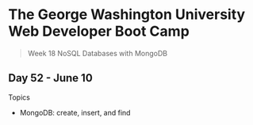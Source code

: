 # **The George Washington University Web Developer Boot Camp**
> Week 18 NoSQL Databases with MongoDB

## **Day 52 - June 10**
Topics
- MongoDB: create, insert, and find